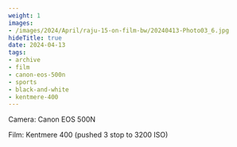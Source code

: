 ```yaml
---
weight: 1
images:
- /images/2024/April/raju-15-on-film-bw/20240413-Photo03_6.jpg
hideTitle: true
date: 2024-04-13
tags:
- archive
- film
- canon-eos-500n
- sports
- black-and-white
- kentmere-400
---
```


Camera: Canon EOS 500N

Film: Kentmere 400 (pushed 3 stop to 3200 ISO)